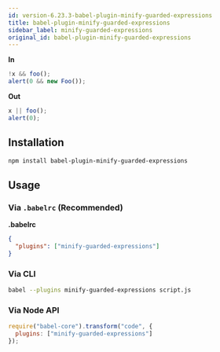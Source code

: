 ```yaml
---
id: version-6.23.3-babel-plugin-minify-guarded-expressions
title: babel-plugin-minify-guarded-expressions
sidebar_label: minify-guarded-expressions
original_id: babel-plugin-minify-guarded-expressions
---
```


**In**

```javascript
!x && foo();
alert(0 && new Foo());
```

**Out**

```javascript
x || foo();
alert(0);
```

## Installation

```sh
npm install babel-plugin-minify-guarded-expressions
```

## Usage

### Via `.babelrc` (Recommended)

**.babelrc**

```json
{
  "plugins": ["minify-guarded-expressions"]
}
```

### Via CLI

```sh
babel --plugins minify-guarded-expressions script.js
```

### Via Node API

```javascript
require("babel-core").transform("code", {
  plugins: ["minify-guarded-expressions"]
});
```


